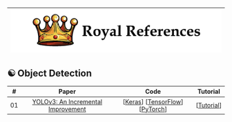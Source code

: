 |![image](https://github.com/Royal-526/Royal-References/blob/master/logo.png)|
|---|


## ☯️ Object Detection

|#|Paper|Code|Tutorial|
|:---:|:---:|:---:|:---:|
|01|[YOLOv3: An Incremental Improvement](https://github.com/ldkong1205/MSc-Dissertation/blob/master/PAPERS/%E3%80%8CYOLOv3%E3%80%8D.pdf)|[[Keras](https://github.com/qqwweee/keras-yolo3)] [[TensorFlow](https://github.com/YunYang1994/tensorflow-yolov3)] [[PyTorch](https://github.com/eriklindernoren/PyTorch-YOLOv3)]|[[Tutorial](https://medium.com/@smallfishbigsea/faster-r-cnn-explained-864d4fb7e3f8)]|
